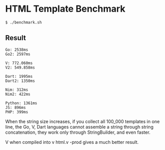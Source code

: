 # HTML Template Benchmark

```
$ ./benchmark.sh
```

## Result

```
Go: 2538ms
Go2: 2597ms

V: 772.060ms
V2: 549.858ms

Dart: 1995ms
Dart2: 1350ms

Nim: 312ms
Nim2: 422ms

Python: 1361ms
JS: 896ms
PHP: 399ms
```

When the string size increases, if you collect all 100_000 templates in one line, the Go, V, Dart languages cannot assemble a string through string concatenation, they work only through StringBuilder, and even faster.

V when compiled into v html.v -prod gives a much better result.